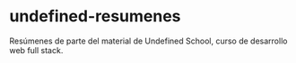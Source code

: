 # undefined-resumenes
Resúmenes de parte del material de Undefined School, curso de desarrollo web full stack.
